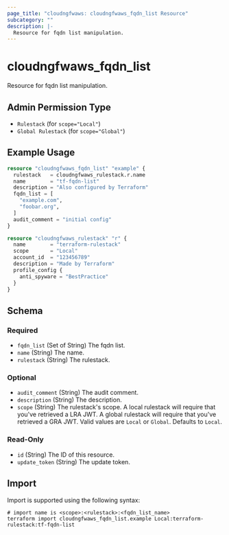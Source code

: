 ```yaml
---
page_title: "cloudngfwaws: cloudngfwaws_fqdn_list Resource"
subcategory: ""
description: |-
  Resource for fqdn list manipulation.
---
```


# cloudngfwaws_fqdn_list

Resource for fqdn list manipulation.


## Admin Permission Type

* `Rulestack` (for `scope="Local"`)
* `Global Rulestack` (for `scope="Global"`)


## Example Usage

```terraform
resource "cloudngfwaws_fqdn_list" "example" {
  rulestack   = cloudngfwaws_rulestack.r.name
  name        = "tf-fqdn-list"
  description = "Also configured by Terraform"
  fqdn_list = [
    "example.com",
    "foobar.org",
  ]
  audit_comment = "initial config"
}

resource "cloudngfwaws_rulestack" "r" {
  name        = "terraform-rulestack"
  scope       = "Local"
  account_id  = "123456789"
  description = "Made by Terraform"
  profile_config {
    anti_spyware = "BestPractice"
  }
}
```


<!-- schema generated by tfplugindocs -->
## Schema

### Required

- `fqdn_list` (Set of String) The fqdn list.
- `name` (String) The name.
- `rulestack` (String) The rulestack.

### Optional

- `audit_comment` (String) The audit comment.
- `description` (String) The description.
- `scope` (String) The rulestack's scope. A local rulestack will require that you've retrieved a LRA JWT. A global rulestack will require that you've retrieved a GRA JWT. Valid values are `Local` or `Global`. Defaults to `Local`.

### Read-Only

- `id` (String) The ID of this resource.
- `update_token` (String) The update token.


## Import

Import is supported using the following syntax:

```shell
# import name is <scope>:<rulestack>:<fqdn_list_name>
terraform import cloudngfwaws_fqdn_list.example Local:terraform-rulestack:tf-fqdn-list
```
